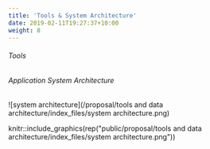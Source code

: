 ```yaml
---
title: 'Tools & System Architecture'
date: 2019-02-11T19:27:37+10:00
weight: 8
---
```


###### Tools

###### Application System Architecture
![system architecture](/proposal/tools and data architecture/index_files/system architecture.png)

knitr::include_graphics(rep("public/proposal/tools and data architecture/index_files/system architecture.png"))

